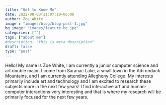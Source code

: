 ```yaml
---
title: "Get to Know Me"
date: 2022-08-03T11:07:10+06:00
author: Zoe White
image : "images/blog/blog-post-1.jpg"
bg_image: "images/feature-bg.jpg"
categories: [""]
tags: ["about me"]
#description: "this is meta description"
draft: false
type: "post"
---
```



Hello! My name is Zoe White, I am currently a junior computer science and art double major. I come from Saranac Lake, a small town in the Adirondack Mountains, and I am currently attending Allegheny College. My interests primarily include art and technology and I am excited to research these subjects more in the next few years! I find interactive art and human-computer interactions very interesting and that is where my research will be primarily focused for the next few years. </p>